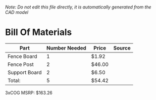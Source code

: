 ###### Note: Do not edit this file directly, it is automatically generated from the CAD model 
# Bill Of Materials 
 |Part|Number Needed|Price|Source| 
 |----|----------|-----|-----|
|Fence Board|1|$1.92||
|Fence Post|2|$46.00||
|Support Board|2|$6.50||
|Total: |5|$54.42| |

 3xCOG MSRP: $163.26
